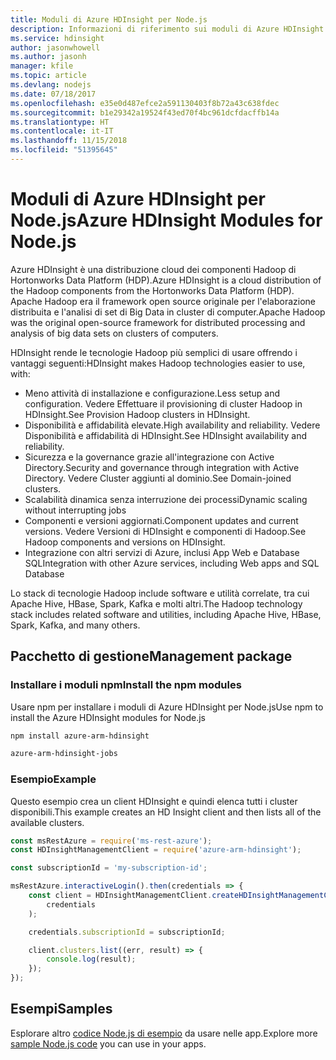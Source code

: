 ```yaml
---
title: Moduli di Azure HDInsight per Node.js
description: Informazioni di riferimento sui moduli di Azure HDInsight per Node.js
ms.service: hdinsight
author: jasonwhowell
ms.author: jasonh
manager: kfile
ms.topic: article
ms.devlang: nodejs
ms.date: 07/18/2017
ms.openlocfilehash: e35e0d487efce2a591130403f8b72a43c638fdec
ms.sourcegitcommit: b1e29342a19524f43ed70f4bc961dcfdacffb14a
ms.translationtype: HT
ms.contentlocale: it-IT
ms.lasthandoff: 11/15/2018
ms.locfileid: "51395645"
---
```

# <a name="azure-hdinsight-modules-for-nodejs"></a><span data-ttu-id="baf25-103">Moduli di Azure HDInsight per Node.js</span><span class="sxs-lookup"><span data-stu-id="baf25-103">Azure HDInsight Modules for Node.js</span></span>

<span data-ttu-id="baf25-104">Azure HDInsight è una distribuzione cloud dei componenti Hadoop di Hortonworks Data Platform (HDP).</span><span class="sxs-lookup"><span data-stu-id="baf25-104">Azure HDInsight is a cloud distribution of the Hadoop components from the Hortonworks Data Platform (HDP).</span></span> <span data-ttu-id="baf25-105">Apache Hadoop era il framework open source originale per l'elaborazione distribuita e l'analisi di set di Big Data in cluster di computer.</span><span class="sxs-lookup"><span data-stu-id="baf25-105">Apache Hadoop was the original open-source framework for distributed processing and analysis of big data sets on clusters of computers.</span></span>

<span data-ttu-id="baf25-106">HDInsight rende le tecnologie Hadoop più semplici di usare offrendo i vantaggi seguenti:</span><span class="sxs-lookup"><span data-stu-id="baf25-106">HDInsight makes Hadoop technologies easier to use, with:</span></span>
- <span data-ttu-id="baf25-107">Meno attività di installazione e configurazione.</span><span class="sxs-lookup"><span data-stu-id="baf25-107">Less setup and configuration.</span></span> <span data-ttu-id="baf25-108">Vedere Effettuare il provisioning di cluster Hadoop in HDInsight.</span><span class="sxs-lookup"><span data-stu-id="baf25-108">See Provision Hadoop clusters in HDInsight.</span></span>
- <span data-ttu-id="baf25-109">Disponibilità e affidabilità elevate.</span><span class="sxs-lookup"><span data-stu-id="baf25-109">High availability and reliability.</span></span> <span data-ttu-id="baf25-110">Vedere Disponibilità e affidabilità di HDInsight.</span><span class="sxs-lookup"><span data-stu-id="baf25-110">See HDInsight availability and reliability.</span></span>
- <span data-ttu-id="baf25-111">Sicurezza e la governance grazie all'integrazione con Active Directory.</span><span class="sxs-lookup"><span data-stu-id="baf25-111">Security and governance through integration with Active Directory.</span></span> <span data-ttu-id="baf25-112">Vedere Cluster aggiunti al dominio.</span><span class="sxs-lookup"><span data-stu-id="baf25-112">See Domain-joined clusters.</span></span>
- <span data-ttu-id="baf25-113">Scalabilità dinamica senza interruzione dei processi</span><span class="sxs-lookup"><span data-stu-id="baf25-113">Dynamic scaling without interrupting jobs</span></span>
- <span data-ttu-id="baf25-114">Componenti e versioni aggiornati.</span><span class="sxs-lookup"><span data-stu-id="baf25-114">Component updates and current versions.</span></span> <span data-ttu-id="baf25-115">Vedere Versioni di HDInsight e componenti di Hadoop.</span><span class="sxs-lookup"><span data-stu-id="baf25-115">See Hadoop components and versions on HDInsight.</span></span>
- <span data-ttu-id="baf25-116">Integrazione con altri servizi di Azure, inclusi App Web e Database SQL</span><span class="sxs-lookup"><span data-stu-id="baf25-116">Integration with other Azure services, including Web apps and SQL Database</span></span>

<span data-ttu-id="baf25-117">Lo stack di tecnologie Hadoop include software e utilità correlate, tra cui Apache Hive, HBase, Spark, Kafka e molti altri.</span><span class="sxs-lookup"><span data-stu-id="baf25-117">The Hadoop technology stack includes related software and utilities, including Apache Hive, HBase, Spark, Kafka, and many others.</span></span> 

## <a name="management-package"></a><span data-ttu-id="baf25-118">Pacchetto di gestione</span><span class="sxs-lookup"><span data-stu-id="baf25-118">Management package</span></span>

### <a name="install-the-npm-modules"></a><span data-ttu-id="baf25-119">Installare i moduli npm</span><span class="sxs-lookup"><span data-stu-id="baf25-119">Install the npm modules</span></span>

<span data-ttu-id="baf25-120">Usare npm per installare i moduli di Azure HDInsight per Node.js</span><span class="sxs-lookup"><span data-stu-id="baf25-120">Use npm to install the Azure HDInsight modules for Node.js</span></span>

```bash
npm install azure-arm-hdinsight
```

```bash
azure-arm-hdinsight-jobs
```

### <a name="example"></a><span data-ttu-id="baf25-121">Esempio</span><span class="sxs-lookup"><span data-stu-id="baf25-121">Example</span></span> 

<span data-ttu-id="baf25-122">Questo esempio crea un client HDInsight e quindi elenca tutti i cluster disponibili.</span><span class="sxs-lookup"><span data-stu-id="baf25-122">This example creates an HD Insight client and then lists all of the available clusters.</span></span> 

```javascript
const msRestAzure = require('ms-rest-azure');
const HDInsightManagementClient = require('azure-arm-hdinsight');

const subscriptionId = 'my-subscription-id';

msRestAzure.interactiveLogin().then(credentials => {
    const client = HDInsightManagementClient.createHDInsightManagementClient(
        credentials
    );

    credentials.subscriptionId = subscriptionId;

    client.clusters.list((err, result) => {
        console.log(result);
    });
});
```

## <a name="samples"></a><span data-ttu-id="baf25-123">Esempi</span><span class="sxs-lookup"><span data-stu-id="baf25-123">Samples</span></span>

<span data-ttu-id="baf25-124">Esplorare altro [codice Node.js di esempio](https://azure.microsoft.com/resources/samples/?platform=nodejs) da usare nelle app.</span><span class="sxs-lookup"><span data-stu-id="baf25-124">Explore more [sample Node.js code](https://azure.microsoft.com/resources/samples/?platform=nodejs) you can use in your apps.</span></span>
